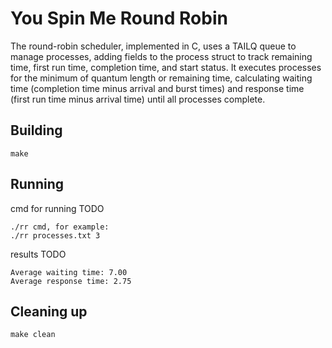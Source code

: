 # You Spin Me Round Robin

The round-robin scheduler, implemented in C, uses a TAILQ queue to manage processes, adding fields to the process struct to track remaining time, first run time, completion time, and start status. It executes processes for the minimum of quantum length or remaining time, calculating waiting time (completion time minus arrival and burst times) and response time (first run time minus arrival time) until all processes complete.

## Building

```shell
make
```

## Running

cmd for running TODO
```shell
./rr cmd, for example:
./rr processes.txt 3
```

results TODO
```shell
Average waiting time: 7.00
Average response time: 2.75
```

## Cleaning up

```shell
make clean
```
